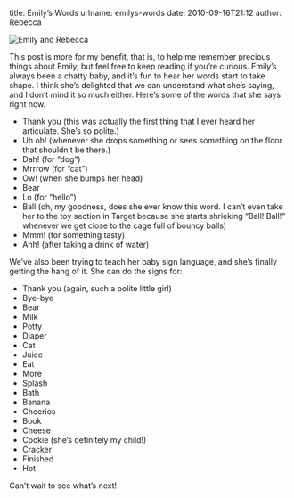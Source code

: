 title: Emily&#x02bc;s Words
urlname: emilys-words
date: 2010-09-16T21:12
author: Rebecca

![Emily and Rebecca][a]

[a]: {static}/images/2010-09-04-emily-and-rebecca.jpg

This post is more for my benefit, that is, to help me remember precious things
about Emily, but feel free to keep reading if you&#x02bc;re curious.
Emily&#x02bc;s always been a chatty baby, and it&#x02bc;s fun to hear her words
start to take shape. I think she&#x02bc;s delighted that we can understand what
she&#x02bc;s saying, and I don&#x02bc;t mind it so much either. Here&#x02bc;s
some of the words that she says right now.

* Thank you (this was actually the first thing that I ever heard her articulate.
  She&#x02bc;s so polite.)
* Uh oh! (whenever she drops something or sees something on the floor that
  shouldn&#x02bc;t be there.)
* Dah! (for &ldquo;dog&rdquo;)
* Mrrrow (for &ldquo;cat&rdquo;)
* Ow! (when she bumps her head)
* Bear
* Lo (for &ldquo;hello&rdquo;)
* Ball (oh, my goodness, does she ever know this word. I can&#x02bc;t even take
  her to the toy section in Target because she starts shrieking &ldquo;Ball!
  Ball!&rdquo; whenever we get close to the cage full of bouncy balls)
* Mmm! (for something tasty)
* Ahh! (after taking a drink of water)

We&#x02bc;ve also been trying to teach her baby sign language, and she&#x02bc;s
finally getting the hang of it. She can do the signs for:

* Thank you (again, such a polite little girl)
* Bye-bye
* Bear
* Milk
* Potty
* Diaper
* Cat
* Juice
* Eat
* More
* Splash
* Bath
* Banana
* Cheerios
* Book
* Cheese
* Cookie (she&#x02bc;s definitely my child!)
* Cracker
* Finished
* Hot

Can&#x02bc;t wait to see what&#x02bc;s next!
